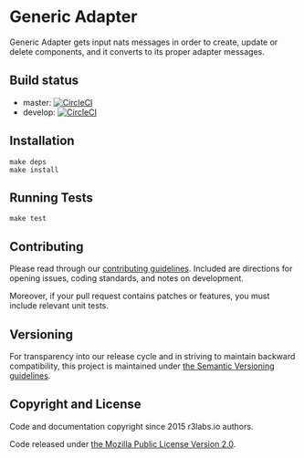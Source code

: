 # Generic Adapter

Generic Adapter gets input nats messages in order to create, update or delete components, and it converts to its proper adapter messages.

## Build status

* master: [![CircleCI](https://circleci.com/gh/ernestio/generic-adapter/tree/master.svg?style=svg)](https://circleci.com/gh/ernestio/generic-adapter/tree/master)
* develop: [![CircleCI](https://circleci.com/gh/ernestio/generic-adapter/tree/develop.svg?style=svg)](https://circleci.com/gh/ernestio/generic-adapter/tree/develop)

## Installation

```
make deps
make install
```

## Running Tests

```
make test
```

## Contributing

Please read through our
[contributing guidelines](CONTRIBUTING.md).
Included are directions for opening issues, coding standards, and notes on
development.

Moreover, if your pull request contains patches or features, you must include
relevant unit tests.

## Versioning

For transparency into our release cycle and in striving to maintain backward
compatibility, this project is maintained under [the Semantic Versioning guidelines](http://semver.org/).

## Copyright and License

Code and documentation copyright since 2015 r3labs.io authors.

Code released under
[the Mozilla Public License Version 2.0](LICENSE).

